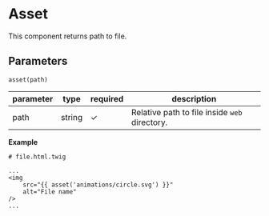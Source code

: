# Asset
This component returns path to file. 

## Parameters
```asset(path)```

parameter        | type           | required | description
-----------------|----------------|----------|------------
path             | string         | ✓        | Relative path to file inside `web` directory.

**Example**
```
# file.html.twig

...
<img 
    src="{{ asset('animations/circle.svg') }}"
    alt="File name" 
/>
...

```
